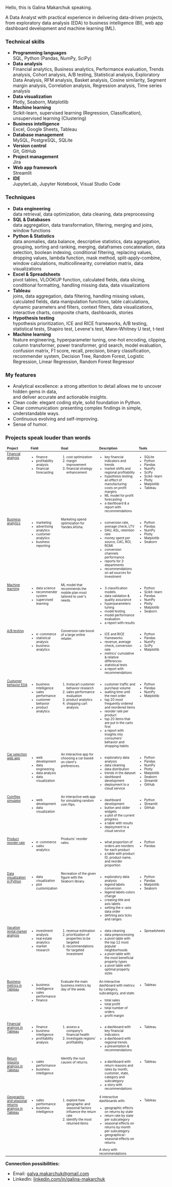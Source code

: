 Hello, this is Galina Makarchuk speaking.

A Data Analyst with practical experience in delivering data-driven projects, from exploratory data analysis (EDA) to business intelligence (BI), web app dashboard development and machine learning (ML).

<h3>Technical skills</h3>

* __Programming languages__ \
  SQL, Python (Pandas, NumPy, SciPy)
* __Data analysis__ \
  Financial analytics, Business analytics, Performance evaluation, Trends analysis, Cohort analysis, A/B testing, Statistical analysis, Exploratory Data Analysis, RFM analysis, Basket analysis, Cosine similarity, Segment margin analysis, Correlation analysis, Regression analysis, Time series analysis
* __Data visualization__ \
  Plotly, Seaborn, Matplotlib
* __Machine learning__ \
  Scikit-learn, supervised learning (Regression, Classification), unsupervised learning (Clustering)
* __Business intelligence__ \
  Excel, Google Sheets, Tableau
* __Database management__ \
  MySQL, PostgreSQL, SQLite
* __Version control__ \
  Git, GitHub
* __Project management__ \
  Jira
* __Web app framework__ \
  Streamlit
* __IDE__ \
  JupyterLab, Jupyter Notebook, Visual Studio Code

<h3>Techniques</h3>

* __Data engineering__ \
  data retrieval, data optimization, data cleaning, data preprocessing
* __SQL & Databases__ \
  data aggregation, data transformation, filtering, merging and joins, window functions
* __Python & Statistics__ \
  data anomalies, data balance, descriptive statistics, data aggregation, grouping, sorting and ranking, merging, dataframes concatenation, data selection, boolean indexing, conditional filtering, replacing values, dropping values, lambda function, mask method, split-apply-combine, window calculations, multicollinearity, correlation matrix, data visualizations
* __Excel & Spreadsheets__ \
  pivot tables, VLOOKUP function, calculated fields, data slicing, conditional formatting, handling missing data, data visualizations
* __Tableau__ \
  joins, data aggregation, data filtering, handling missing values, calculated fields, data manipulation functions, table calculations, dynamic parameters and filters, context filters, data visualizations, interactive charts, composite charts, dashboards, stories
* __Hypothesis testing__ \
  hypothesis prioritization, ICE and RICE frameworks, A/B testing, statistical tests, Shapiro test, Levene's test, Mann-Whitney U test, t-test
* __Machine learning__ \
  feature engineering, hyperparameter tuning, one-hot encoding, clipping, column transformer, power transformer, grid search, model evaluation, confusion matrix, F1 score, recall, precision, binary classification, recommender system, Decision Tree, Random Forest, Logistic Regression, Linear Regression, Random Forest Regressor

<h3>My features</h3>

* Analytical excellence: a strong attention to detail allows me to uncover hidden gems in data, \
  and deliver accurate and actionable insights.
* Clean code: elegant coding style, solid foundation in Python.
* Clear communication: presenting complex findings in simple, understandable ways.
* Continuous evolving and self-improving.
* Sense of humor.

<h3>Projects speak louder than words</h3>

<table style='font-size: x-small'>
  <thead>
  <tr>
    <td><b>Project</b></td>
    <td><b>Field</b></td>
    <td><b>Goal</b></td>
    <td><b>Description</b></td>
    <td><b>Tools</b></td>
  </tr>
  </thead>

  <tbody>
  <tr>
    <td valign='top'><a href="https://github.com/Galina-Makarchuk/financial_analysis_project" >Financial analysis</a></td>
    <td valign='top'><ul><li>finance</li><li>profitability analysis</li><li>financial forecasting</li></td>
    <td valign='top'><ol><li>cost optimization <li>margin improvement <li>financial strategy enhancement</ol></td>
    <td valign='top'>
    <ul><li>key financial indicators and trends</li><li>market shifts and regional profitability</li><li>hypothesis testing: an effect of manufacturing costs on profit margins</li><li>ML model for profit forecasting</li><li>a dashboard & a report with recommendations</li></td>
    <td valign='top'><ul><li>SQLite</li><li>Python</li><li>Pandas</li><li>NumPy</li><li>SciPy</li><li>Scikit-learn</li><li>Plotly</li><li>Matplotlib</li><li>Tableau</li></td>
  </tr>
      
  <tr>
    <td valign='top'><a href="https://github.com/Galina-Makarchuk/business_analytics_project">Business analytics</a></td>
    <td valign='top'><ul><li>marketing</li><li>advertising analytics</li><li>customer analytics</li><li>business reporting</li></td>
    <td valign='top'>Marketing spend optimization for Yandex.Afisha.</td>
    <td valign='top'><ul><li>conversion rate, average check, LTV</li><li>DAU, ASL, retention rate</li><li>money spent per source, CAC, ROI, ROMI</li><li>conversion channels performance</li><li>reports for 3 departments</li><li>recommendations on ad sources for investment</li></td>
    <td valign='top'><ul><li>Python</li><li>Pandas</li><li>NumPy</li><li>Plotly</li><li>Matplotlib</li><li>Seaborn</li></td>
  </tr>
      
  <tr>
    <td valign='top'><a href="https://github.com/Galina-Makarchuk/machine_learning_project">Machine learning</a></td>
    <td valign='top'><ul><li>data science</li><li>recommender system</li><li>supervised learning</li></td>
    <td valign='top'>ML model that recommends the mobile plan most tailored to user's needs.</td>
    <td valign='top'><ul><li>3 classification models</li><li>data validation & quality assurance</li><li>hyperparameters tuning</li><li>model testing</li><li>model performance evaluation</li><li>a report with results</li></td>
    <td valign='top'><ul><li>Python</li><li>Scikit-learn</li><li>Pandas</li><li>NumPy</li><li>Plotly</li><li>Matplotlib</li><li>Seaborn</li></td>
  </tr>
      
  <tr>
    <td valign='top'><a href="https://github.com/Galina-Makarchuk/ab_testing_project">A/B testing</a></td>
    <td valign='top'><ul><li>e-commerce</li><li>statistical analysis</li><li>business analytics</li></td>
    <td valign='top'>Conversion rate boost of a large online retailer.</td>
    <td valign='top'><ul><li>ICE and RICE frameworks</li><li>revenue, average check, conversion rate</li><li>metrics’ cumulative & relative differences</li><li>statistical tests</li><li>a report with recommendations</li></td>
    <td valign='top'><ul><li>Python</li><li>Pandas</li><li>NumPy</li><li>SciPy</li><li>Matplotlib</li></td>
  </tr>
      
  <tr>
    <td valign='top'><a href="https://github.com/Galina-Makarchuk/customer_behavior_project">Customer behavior EDA</a></td>
    <td valign='top'><ul><li>business intelligence</li><li>sales performance</li><li>customer behavior</li><li>product analytics</li></td>
    <td valign='top'><ol><li>Instacart customer behavior research <li>sales performance evaluation <li>product analytics <li>shopping cart analysis</ol></td>
    <td valign='top'><ul><li>customer traffic and purchase volume</li><li>waiting time until the next order</li><li>top 20 most frequently ordered and reordered items</li><li>reorder rate per product</li><li>top 20 items that are put in the carts first</li><li>a report with insights into consumers' behavior and shopping habits</li></td>
    <td valign='top'><ul><li>Python</li><li>Pandas</li><li>NumPy</li><li>Matplotlib</li></td>
  </tr>
      
  <tr>
    <td valign='top'><a href="https://github.com/Galina-Makarchuk/car_selection_web_app">Car selection web app</a></td>
    <td valign='top'><ul><li>web development</li><li>data engineering</li><li>data analysis</li><li>data visualization</li></td>
    <td valign='top'>An interactive app for choosing a car based on client's preferences.</td>
    <td valign='top'><ul><li>exploratory data analysis</li><li>data cleaning</li><li>data distribution</li><li>trends in the dataset</li><li>dashboard development</li><li>deployment to a cloud service</li></td>
    <td valign='top'><ul><li>Python</li><li>Pandas</li><li>NumPy</li><li>Plotly</li><li>Matplotlib</li><li>Seaborn</li><li>Streamlit</li><li>GitHub</li></td>
  </tr>
      
  <tr>
    <td valign='top'><a href="https://github.com/Galina-Makarchuk/random_coinflips_simulator">Coinflips simulator</a></td>
    <td valign='top'><ul><li>web development</li><li>data visualization</li></td>
    <td valign='top'>An interactive web app for simulating random coin flips.</td>
    <td valign='top'><ul><li>dashboard development</li><li>button and slider widgets</li><li>a plot of the current progress</li><li>a table with results</li><li>deployment to a cloud service</li></td>
     <td valign='top'><ul><li>Python</li><li>Streamlit</li><li>GitHub</li></td>
  </tr>
      
  <tr>
    <td valign='top'><a href="https://github.com/Galina-Makarchuk/product_reorder_rate">Product reorder rate</a></td>
    <td valign='top'><ul><li>e-commerce</li><li>sales analytics</li></td>
    <td valign='top'>Products' reorder rates.</td>
    <td valign='top'><ul><li>what proportion of orders are reorders for each product</li><li>a table with product ID, product name, and reorder proportion</li></td>
    <td valign='top'><ul><li>Python</li><li>Pandas</li></td>
  </tr>
      
  <tr>
    <td valign='top'><a href="https://github.com/Galina-Makarchuk/data_visualization_python">Data visualization in Python</a></td>
    <td valign='top'><ul><li>data visualization</li><li>plot customization</li></td>
    <td valign='top'>Recreation of the given figure with the Seaborn library.</td>
    <td valign='top'><ul><li>exploratory data analysis</li><li>legend labels conversion</li><li>legend labels colors change</li><li>creating title and axis labels</li><li>setting the x-axis data order</li><li>defining axis ticks and ranges</li></td>
    <td valign='top'><ul><li>Python</li><li>Pandas</li><li>Matplotlib</li><li>Seaborn</li></td>
  </tr>
      
  <tr>
    <td valign='top'><a href="https://docs.google.com/spreadsheets/d/1T15obKWkox-vhC8lfSlBP1GkH1EEt_OPbmArmYg0WoU/edit?usp=sharing">Vacation rental market analysis</a></td>
    <td valign='top'><ul><li>investment analysis</li><li>real estate analytics</li><li>market research</li></td>
    <td valign='top'><ol><li>revenue estimation <li>prioritization of properties to be targeted <li>recommendations for targeted investment<ol></td>
    <td valign='top'><ul><li>data cleaning</li><li>data preprocessing</li><li>a pivot table with the top 12 most popular neighborhoods</li><li>a pivot table with the most beneficial property types</li><li>a pivot table with optimal property sizes</li></td>
    <td valign='top'><ul><li>Spreadsheets</li></td>
  </tr>

  <tr>
    <td valign='top'><a href="https://public.tableau.com/app/profile/galina.makarchuk/viz/BusinessMetricsbyDayofWeek_17152571098980/Dashboard1">Business metrics in Tableau</a></td>
    <td valign='top'><ul><li>business intelligence</li><li>sales performance</li><li>finance</li></td>
    <td valign='top'>Evaluate the main business metrics by day of the week.</td>
    <td valign='top'>An interactive dashboard with metrics by category, subcategory, and state:<ul><li>total sales</li><li>total profit</li><li>total number of orders</li><li>profit margin</li></td>
    <td valign='top'><ul><li>Tableau</li></td>
  </tr>

  <tr>
    <td valign='top'><a href="https://public.tableau.com/app/profile/galina.makarchuk/viz/FinancialAnalysis_17353392284410/FinancialAnalysis">Financial analysis in Tableau</a></td>
    <td valign='top'><ul><li>finance</li><li> business intelligence</li><li>profitability analysis</li></td>
    <td valign='top'><ol><li>assess a company’s financial health<li>investigate regions’ profitability<ol></td>
    <td valign='top'><ul><li>a dashboard with key financial indicators</li><li>a dashboard with regional trends</li><li>a presentation & recommendations</li></td>
    <td valign='top'><ul><li>Tableau</li></td>
  </tr>

  <tr>
    <td valign='top'><a href="https://public.tableau.com/app/profile/galina.makarchuk/viz/ReturnReasonsAnalysis_17380660444150/DashboardReturnsReasons">Return reasons analysis in Tableau</a></td>
    <td valign='top'><ul><li>sales performance</li><li>business intelligence</li></td>
    <td valign='top'>Identify the root causes of returns.</td>
    <td valign='top'><ul><li>a dashboard with return reasons and rates by month, customer, state, category and subcategory</li><li>a story with recommendations</li></td>
    <td valign='top'><ul><li>Tableau</li></td>
  </tr>

  <tr>
    <td valign='top'><a href="https://public.tableau.com/app/profile/galina.makarchuk/viz/GeographicSeasonalImpactonReturns/GeoReturns">Geographic and seasonal returns analysis in Tableau</a></td>
    <td valign='top'><ul><li>sales performance</li><li>business intelligence</li></td>
    <td valign='top'><ol><li>explore how geographic and seasonal factors influence the return rate<li>identify the most returned items<ol></td>
    <td valign='top'>4 interactive dashboards with:<ul><li>geographic effects on returns by state</li><li>return rate by state per subcategory</li><li>seasonal effects on returns by month per subcategory</li><li>geographical-seasonal effects on returns</li></ul>A story with recommendations</td>
    <td valign='top'><ul><li>Tableau</li></td>
  </tr>
  </tbody>
</table>

__Connection possibilities:__
* Email: galya.makarchuk@gmail.com
* LinkedIn: [linkedin.com/in/galina-makarchuk](https://www.linkedin.com/in/galina-makarchuk/)
